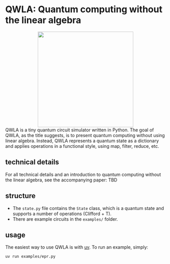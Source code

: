 # QWLA: Quantum computing without the linear algebra

<div align="center">
  <img src="https://github.com/user-attachments/assets/5b65a96e-4fcc-4af9-b580-a09c509a38cc" width="300" />
</div>
QWLA is a tiny quantum circuit simulator written in Python.
The goal of QWLA, as the title suggests, is to present quantum computing without using linear algebra.
Instead, QWLA represents a quantum state as a dictionary and applies operations in a functional style, using map, filter, reduce, etc.

## technical details
For all technical details and an introduction to quantum computing without the linear algebra, see the accompanying paper: TBD

## structure
- The `state.py` file contains the `State` class, which is a quantum state and supports a number of operations (Clifford + T).
- There are example circuits in the `examples/` folder.


## usage
The easiest way to use QWLA is with [uv](https://docs.astral.sh/uv/getting-started/installation/).
To run an example, simply:

```bash
uv run examples/epr.py
```




